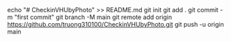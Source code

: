 echo "# CheckinVHUbyPhoto" >> README.md
git init
git add .
git commit -m "first commit"
git branch -M main
git remote add origin https://github.com/truong310100/CheckinVHUbyPhoto.git
git push -u origin main
